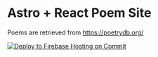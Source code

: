 # Astro + React Poem Site

Poems are retrieved from https://poetrydb.org/

[![Deploy to Firebase Hosting on Commit](https://github.com/EmmaKingDev/mywebsite/actions/workflows/firebase-hosting-push.yml/badge.svg)](https://github.com/EmmaKingDev/mywebsite/actions/workflows/firebase-hosting-push.yml)
